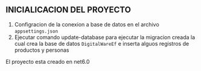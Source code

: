 ## INICIALICACION DEL PROYECTO
1) Configracion de la conexion a base de datos en el archivo `appsettings.json`
2) Ejecutar comando update-database para ejecutar la migracion creada la cual crea la base de datos `DigitalWareEf` e inserta alguos registros de productos y personas

El proyecto esta creado en net6.0
